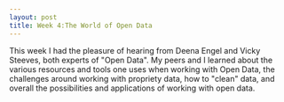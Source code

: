 ```yaml
---
layout: post
title: Week 4:The World of Open Data 
---
```



This week I had the pleasure of hearing from Deena Engel and Vicky Steeves, both experts of "Open Data". My peers and I learned about the various resources and tools one uses when working with Open Data, the challenges around working with propriety data, how to "clean" data, and overall the possibilities and applications of working with open data. 

